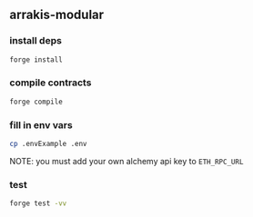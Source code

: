 ## arrakis-modular

### install deps

```bash
forge install
```

### compile contracts

```bash
forge compile
```

### fill in env vars

```bash
cp .envExample .env
```

NOTE: you must add your own alchemy api key to `ETH_RPC_URL`

### test

```bash
forge test -vv
```

